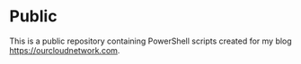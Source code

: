 # Public

This is a public repository containing PowerShell scripts created for my blog https://ourcloudnetwork.com.
